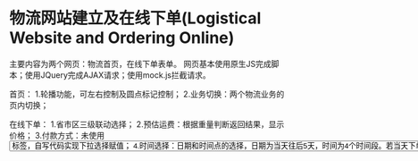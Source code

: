 # 物流网站建立及在线下单(Logistical Website and Ordering Online)
主要内容为两个网页：物流首页，在线下单表单。
网页基本使用原生JS完成脚本；使用JQuery完成AJAX请求；使用mock.js拦截请求。

首页：
1.轮播功能，可左右控制及圆点标记控制；
2.业务切换：两个物流业务的页内切换；

在线下单：
1.省市区三级联动选择；
2.预估运费：根据重量判断返回结果，显示价格；
3.付款方式：未使用<select>，<option>标签，自写代码实现下拉选择赋值；
4.时间选择：日期和时间点的选择，日期为当天往后5天，时间为4个时间段。若当天下单时间超过最迟时间段，日期由明天开始；判断当天下单时间，已过时间段不显示。
5.form表单：表单提交时，进行了判断必填项是否填写，未填写不提交并提示。提交成功可在控制台查看到返回的数据。使用mock拦截数据，JQuery发送Ajax请求，返回的数据赋值给变量。

